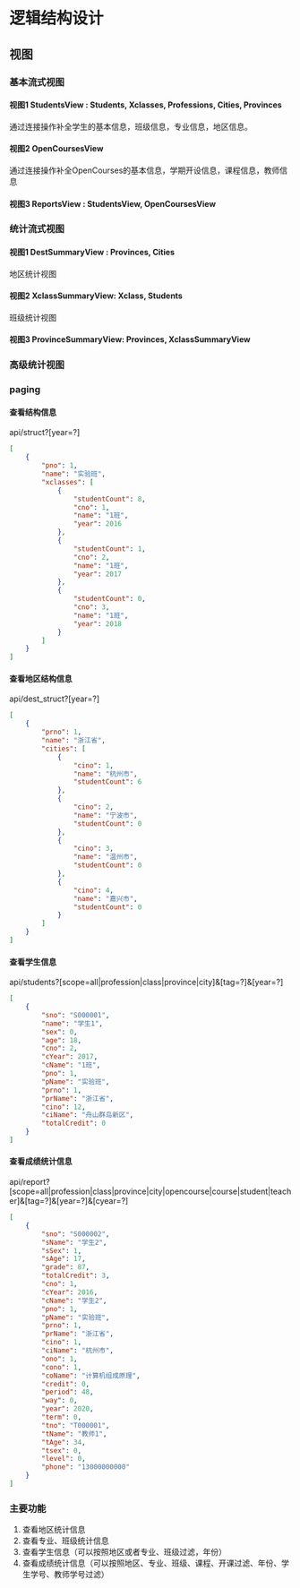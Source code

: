 # 逻辑结构设计

## 视图

### 基本流式视图

#### 视图1 StudentsView : Students, Xclasses, Professions, Cities, Provinces

通过连接操作补全学生的基本信息，班级信息，专业信息，地区信息。

#### 视图2 OpenCoursesView

通过连接操作补全OpenCourses的基本信息，学期开设信息，课程信息，教师信息

#### 视图3 ReportsView : StudentsView, OpenCoursesView

### 统计流式视图

#### 视图1 DestSummaryView : Provinces, Cities

地区统计视图

#### 视图2 XclassSummaryView: Xclass, Students

班级统计视图

#### 视图3 ProvinceSummaryView: Provinces, XclassSummaryView

### 高级统计视图

### paging

#### 查看结构信息

 api/struct?[year=?]

```json
[
    {
        "pno": 1,
        "name": "实验班",
        "xclasses": [
            {
                "studentCount": 8,
                "cno": 1,
                "name": "1班",
                "year": 2016
            },
            {
                "studentCount": 1,
                "cno": 2,
                "name": "1班",
                "year": 2017
            },
            {
                "studentCount": 0,
                "cno": 3,
                "name": "1班",
                "year": 2018
            }
        ]
    }
]
```

#### 查看地区结构信息

api/dest_struct?[year=?]

```json
[
    {
        "prno": 1,
        "name": "浙江省",
        "cities": [
            {
                "cino": 1,
                "name": "杭州市",
                "studentCount": 6
            },
            {
                "cino": 2,
                "name": "宁波市",
                "studentCount": 0
            },
            {
                "cino": 3,
                "name": "温州市",
                "studentCount": 0
            },
            {
                "cino": 4,
                "name": "嘉兴市",
                "studentCount": 0
            }
        ]
    }
]
```

#### 查看学生信息

api/students?[scope=all|profession|class|province|city]&[tag=?]&[year=?]

```json
[
    {
        "sno": "S000001",
        "name": "学生1",
        "sex": 0,
        "age": 18,
        "cno": 2,
        "cYear": 2017,
        "cName": "1班",
        "pno": 1,
        "pName": "实验班",
        "prno": 1,
        "prName": "浙江省",
        "cino": 12,
        "ciName": "舟山群岛新区",
        "totalCredit": 0
    }
]
```

#### 查看成绩统计信息

api/report?[scope=all|profession|class|province|city|opencourse|course|student|teacher]&[tag=?]&[year=?]&[cyear=?]

```json
[
    {
        "sno": "S000002",
        "sName": "学生2",
        "sSex": 1,
        "sAge": 17,
        "grade": 87,
        "totalCredit": 3,
        "cno": 1,
        "cYear": 2016,
        "cName": "学生2",
        "pno": 1,
        "pName": "实验班",
        "prno": 1,
        "prName": "浙江省",
        "cino": 1,
        "ciName": "杭州市",
        "ono": 1,
        "cono": 1,
        "coName": "计算机组成原理",
        "credit": 0,
        "period": 48,
        "way": 0,
        "year": 2020,
        "term": 0,
        "tno": "T000001",
        "tName": "教师1",
        "tAge": 34,
        "tsex": 0,
        "level": 0,
        "phone": "13000000000"
    }
]
```

### 主要功能

1. 查看地区统计信息
2. 查看专业、班级统计信息
3. 查看学生信息（可以按照地区或者专业、班级过滤，年份）
4. 查看成绩统计信息（可以按照地区、专业、班级、课程、开课过滤、年份、学生学号、教师学号过滤）